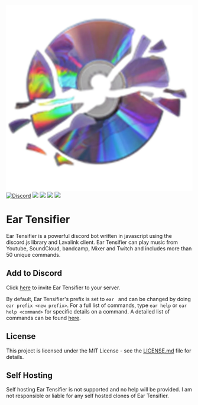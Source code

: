 ![](./assets/eartensifier.png)
[![Discord](https://discordapp.com/api/guilds/473426453204172811/embed.png?style=shield)](https://discord.gg/xKgKMAP)
![](https://botlist.space/bot/472714545723342848/badge?property=servers&style=flat-square&color=7089da)
![](https://botlist.space/bot/472714545723342848/badge?property=shards&style=flat-square&color=7089da)
![](https://botlist.space/bot/472714545723342848/badge?property=status&style=flat-square&color=7089da)
![](https://botlist.space/bot/472714545723342848/badge?property=uptime&style=flat-square&color=7089da)
# Ear Tensifier
Ear Tensifier is a powerful discord bot written in javascript using the discord.js library and Lavalink client. Ear Tensifier can play music from Youtube, SoundCloud, bandcamp, Mixer and Twitch and includes more than 50 unique commands.

## Add to Discord
Click [here](https://eartensifier.net/invite) to invite Ear Tensifier to your server. 

By default, Ear Tensifier's prefix is set to `ear ` and can be changed by doing `ear prefix <new prefix>`. For a full list of commands, type `ear help` or `ear help <command>` for specific details on a command. A detailed list of commands can be found [here](https://eartensifier.com/commands).

## License

This project is licensed under the MIT License - see the [LICENSE.md](LICENSE.md) file for details.

## Self Hosting
Self hosting Ear Tensifier is not supported and no help will be provided. I am not responsible or liable for any self hosted clones of Ear Tensifier.